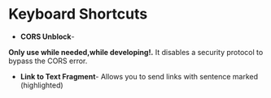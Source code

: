 # Keyboard Shortcuts

* __‪CORS Unblock__- 

__Only use while needed,while developing!.__
It disables a security protocol to bypass the CORS error.
* __Link to Text Fragment__- Allows you to send links with sentence marked (highlighted)
